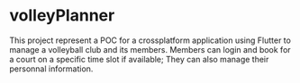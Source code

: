 # volleyPlanner

This project represent a POC for a crossplatform application using Flutter to manage a volleyball club and its members.
Members can login and book for a court on a specific time slot if available;
They can also manage their personnal information.
